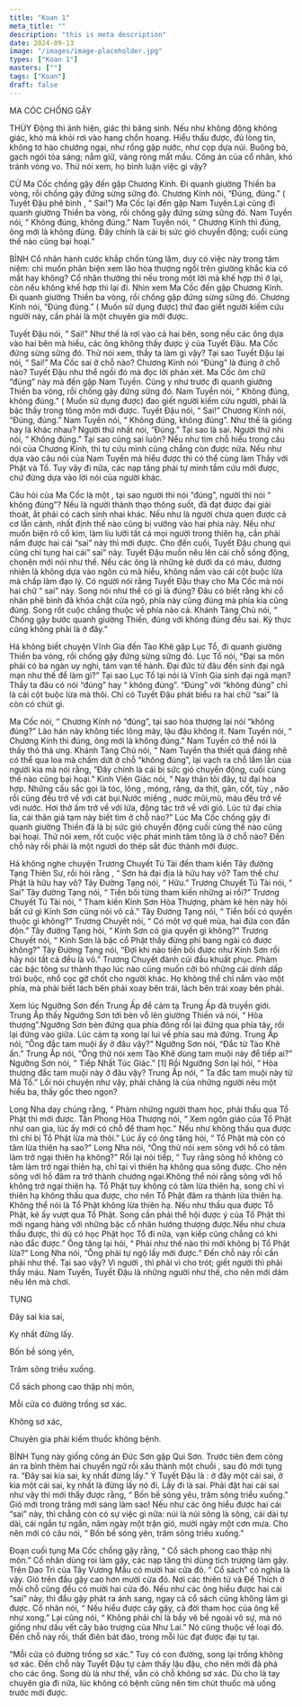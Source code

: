 ```yaml
---
title: "Koan 1"
meta_title: ""
description: "this is meta description"
date: 2024-09-13
image: "/images/image-placeholder.jpg"
types: ["Koan 1"]
masters: [""]
tags: ["Koan"]
draft: false
---
```


MA CÓC CHỐNG GẬY

THÙY Động thì ảnh hiện, giác thì băng sinh. Nếu như không động không giác, khó mà khỏi rơi vào hang chồn hoang. Hiểu thấu được, đủ lòng tin, không tơ hào chướng ngại, như rồng gặp nước, như cọp dựa núi. Buông bỏ, gạch ngói tỏa sáng; nắm giữ, vàng ròng mất mầu. Công án của cổ nhân, khó tránh vòng vo. Thử nói xem, họ bình luận việc gì vậy?

CỬ Ma Cốc chống gậy đến gặp Chương Kính. Đi quanh giường Thiền ba vòng, rồi chống gậy đứng sừng sững đó. Chương Kính nói, “Đúng, đúng.” ( Tuyết Đậu phê bình , “ Sai!”) Ma Cốc lại đến gặp Nam Tuyền.Lại cũng đi quanh giường Thiền ba vòng, rồi chống gậy đứng sừng sững đó. Nam Tuyền nói, “ Không đúng, không đúng.” Nam Tuyền nói, “ Chương Kính thì đúng, ông mới là không đúng. Đây chính là cái bị sức gió chuyển động; cuối cùng thế nào cũng bại hoại.”

BÌNH Cổ nhân hành cước khắp chốn tùng lâm, duy có việc này trong tâm niệm: chỉ muốn phân biện xem lão hòa thượng ngồi trên giường khắc kia có mắt hay không? Cổ nhân thường thì nếu trong một lời mà khế hợp thì ở lại, còn nếu không khế hợp thì lại đi. Nhìn xem Ma Cốc đến gặp Chương Kính. Đi quanh giường Thiền ba vòng, rồi chống gập đứng sừng sững đó. Chương Kính nói, “Đúng đúng.” ( Muốn sử dụng được) thứ đao giết người kiếm cứu người này, cần phải là một chuyên gia mới được.

Tuyết Đậu nói, “ Sai!” Như thế là rơi vào cả hai bên, song nếu các ông dựa vào hai bên mà hiểu, các ông không thấy được ý của Tuyết Đậu. Ma Cốc đứng sừng sững đó. Thử nói xem, thầy ta làm gì vậy? Tại sao Tuyết Đậu lại nói, “ Sai!” Ma Cốc sai ở chỗ nào? Chương Kính nói “Đúng” là đúng ở chỗ nào? Tuyết Đậu như thể ngồi đó mà đọc lời phán xét. Ma Cốc ôm chữ “đúng” này mà đến gặp Nam Tuyền. Cũng y như trước đi quanh giường Thiền ba vòng, rồi chống gậy đứng sững đó. Nam Tuyền nói, “ Không đúng, không đúng.” ( Muốn sử dụng được) đao giết người kiếm cứu người, phải là bậc thầy trong tông môn mới được. Tuyết Đậu nói, “ Sai!” Chương Kính nói, “Đúng, đúng.” Nam Tuyền nói, “ Không đúng, không đúng”. Như thế là giống hay là khác nhau? Người thứ nhất nói, “Đúng.” Tại sao là sai. Người thứ nhì nói, “ Không đúng.” Tại sao cũng sai luôn? Nếu như tìm chỗ hiểu trong câu nói của Chương Kính, thì tự cứu mình cũng chẳng còn được nữa. Nếu như dựa vào câu nói của Nam Tuyền mà hiểu được thì có thể cùng làm Thầy với Phật và Tổ. Tuy vậy đi nữa, các nạp tăng phải tự mình tầm cứu mới được, chứ đừng dựa vào lời nói của người khác.

Câu hỏi của Ma Cốc là một , tại sao người thì nói “đúng”, người thì nói “ không đúng”? Nếu là người thành thạo thông suốt, đã đạt được đại giải thoát, ắt phải có cách sinh nhai khác. Nếu như là người chưa quen được cả cơ lẫn cảnh, nhất định thế nào cũng bị vướng vào hai phía này. Nếu như muốn biện rõ cổ kim, làm líu lưỡi tất cả mọi người trong thiên hạ, cần phải nắm được hai cái “sai” này thì mới được. Cho đến cuối, Tuyết Đậu chung qui cũng chỉ tụng hai cái” sai” này. Tuyết Đậu muốn nêu lên cái chỗ sống động, chonên mới nói như thế. Nếu các ông là những kẻ dưới da có máu, đương nhiên là không dựa vào ngôn cú mà hiểu, không nắm vào cái cột buộc lừa mà chấp làm đạo lý. Có người nói rằng Tuyết Đậu thay cho Ma Cốc mà nói hai chữ “ sai” này. Song nói như thế có gì là đúng? Đâu có biết rằng khi cổ nhân phê bình đã khóa chặt cửa ngõ, phía này cũng đúng mà phía kia cũng đúng. Song rốt cuộc chẳng thuộc về phía nào cả. Khánh Tàng Chủ nói, “ Chống gậy bước quanh giường Thiền, đúng với không đúng đều sai. Kỳ thực cũng không phải là ở đây.”

Há không biết chuyện Vĩnh Gia đến Tào Khê gặp Lục Tổ, đi quanh giường Thiền ba vòng, rồi chống gậy đứng sừng sững đó. Lục Tổ nói, “Đại sa môn phải có ba ngàn uy nghi, tám vạn tế hành. Đại đức từ đâu đến sinh đại ngã mạn như thế để làm gì?” Tại sao Lục Tổ lại nói là Vĩnh Gia sinh đại ngã mạn? Thầy ta đâu có nói “đúng” hay “ không đúng”. “Đúng” với “không đúng” chỉ là cái cột buộc lừa mà thôi. Chỉ có Tuyết Đậu phát biểu ra hai chữ “sai” là còn có chút gì.

Ma Cốc nói, “ Chương Kính nó “đúng”, tại sao hòa thượng lại nói “không đúng?” Lão hán này không tiếc lông mày, lậu đậu không ít. Nam Tuyền nói, “ Chương Kính thì đúng, ông mới là không đúng.” Nam Tuyền có thể nói là thấy thỏ thả ưng. Khánh Tàng Chủ nói, “ Nam Tuyền tha thiết quá đáng nhẽ có thể qua loa mà chấm dứt ở chỗ “không đúng”, lại vạch ra chỗ lầm lẫn của người kia mà nói rằng, “Đây chính là cái bị sức gió chuyển động, cuối cùng thế nào cũng bại hoại.” Kinh Viên Giác nói, “ Nay thân tôi đây, tứ đại hòa hợp. Những cấu sắc gọi là tóc, lông , móng, răng, da thịt, gân, cốt, tủy , não rồi cũng đều trở về với cát bụi.Nước miếng , nước mũi,mủ, máu đều trở về với nước. Hơi thở ấm trở về với lửa, động tác trở về với gió. Lúc tứ đại chia lìa, cái thân giả tạm này biết tìm ở chỗ nào?” Lúc Ma Cốc chống gậy đi quanh giường Thiền đã là bị sức gió chuyển động cuối cùng thế nào cũng bại hoại. Thử nói xem, rốt cuộc việc phát minh tâm tông là ở chỗ nào? Đến chỗ này rồi phải là một ngươì do thép sắt đúc thành mới được.

Há không nghe chuyện Trương Chuyết Tú Tài đến tham kiến Tây đường Tạng Thiên Sư, rồi hỏi rằng , “ Sơn hà đại địa là hữu hay vô? Tam thế chư Phật là hữu hay vô? Tây Đường Tạng nói, “ Hữu.” Trương Chuyết Tú Tài nói, “ Sai” Tây đường Tạng nói, “ Tiền bối từng tham kiến những ai rồi?” Trương Chuyết Tú Tài nói, “ Tham kiến Kính Sơn Hòa Thượng, phàm kẻ hèn này hỏi bất cứ gì Kính Sơn cũng nói vô cả.” Tây Đường Tạng nói, “ Tiền bối có quyến thuộc gì không?” Trương Chuyết nói, “ Có một vợ quê mùa, hai đứa con đần độn.” Tây đường Tạng hỏi, “ Kính Sơn có gia quyến gì không?” Trương Chuyết nói, “ Kính Sơn là bậc cổ Phật thầy đừng phỉ bang ngài có được không?” Tây Đường Tạng nói, “Đợi khi nào tiền bối được như Kính Sơn rồi hãy nói tất cả đều là vô.” Trương Chuyết đành cúi đầu khuất phục. Phàm các bậc tông sư thành thạo lúc nào cũng muốn cởi bỏ những cái dính dấp trói buộc, nhổ cọc gỡ chốt cho người khác. Họ không thể chỉ nắm vào một phía, mà phải biết lách bên phải xoay bên trái, lách bên trái xoay bên phải.

Xem lúc Ngưỡng Sơn đến Trung Ấp để cảm tạ Trung Ấp đã truyền giới. Trung Ấp thấy Ngưỡng Sơn tới bèn vỗ lên giường Thiền và nói, “ Hòa thượng”.Ngưỡng Sơn bèn đứng qua phía đông rồi lại đứng qua phía tây, rồi lại đứng vào giữa. Lúc cảm tạ xong lại lui về phía sau mà đứng. Trung Ấp nói, “Ông đắc tam muội ấy ở đâu vậy?” Ngưỡng Sơn nói, “Đắc từ Tào Khê ấn.” Trung Ấp nói, “Ông thử nói xem Tào Khê dùng tam muội này để tiếp ai?” Ngưỡng Sơn nói, “ Tiếp Nhất Túc Giác.” [1] Rồi Ngưỡng Sơn lại hỏi, “ Hòa thượng đắc tam muội này ở đâu vậy? Trung Ấp nói, “ Ta đắc tam muội này từ Mã Tổ.” Lối nói chuyện như vậy, phải chăng là của những người nêu một hiểu ba, thấy gốc theo ngọn?

Long Nha dạy chúng rằng, “ Phàm những người tham học, phải thấu qua Tổ Phật thì mới được. Tân Phong Hòa Thượng nói, “ Xem ngôn giáo của Tổ Phật như oan gia, lúc ấy mới có chỗ để tham học.” Nếu như không thấu qua được thì chỉ bị Tổ Phật lừa mà thôi.” Lúc ấy có ông tăng hỏi, “ Tổ Phật mà còn có tâm lừa thiên hạ sao?” Long Nha nói, “Ông thử nói xem sông với hồ có tâm làm trở ngại thiên hạ không?” Rồi lại nói tiếp, “ Tuy rằng sông hồ không có tâm làm trở ngại thiên hạ, chỉ tại vì thiên hạ không qua sông được. Cho nên sông với hồ đâm ra trở thành chướng ngại.Không thể nói rằng sông với hồ không trở ngại thiên hạ. Tổ Phật tuy không có tâm lừa thiên hạ, song chỉ vì thiên hạ không thấu qua được, cho nên Tổ Phật đâm ra thành lừa thiên hạ. Không thể nói là Tổ Phật không lừa thiên hạ. Nếu như thấu qua được Tổ Phật, kẻ ấy vượt qua Tổ Phật. Song cần phải thể hội được ý của Tổ Phật thì mới ngang hàng với những bậc cổ nhân hướng thượng được.Nếu như chưa thấu được, thì dù có học Phật học Tổ đi nữa, vạn kiếp cũng chẳng có khi nào đắc được.” Ông tăng lại hỏi, “ Phải như thế nào thì mới không bị Tổ Phật lừa?” Long Nha nói, “Ông phải tự ngộ lấy mới được.” Đến chỗ này rồi cần phải như thế. Tại sao vậy? Vì người , thì phải vì cho trót; giết người thì phải thấy máu. Nam Tuyền, Tuyết Đậu là những người như thế, cho nên mới dám nêu lên mà chơi.

TỤNG

Đây sai kia sai,

Kỵ nhất đừng lấy.

Bốn bề sóng yên,

Trăm sông triều xuống.

Cổ sách phong cao thập nhị môn,

Mỗi cửa có đường trống sơ xác.

Không sơ xác,

Chuyên gia phải kiếm thuốc không bệnh.

BÌNH Tụng này giống công án Đức Sơn gặp Qui Sơn. Trước tiên đem công án ra bình thêm hai chuyển ngữ rồi xâu thành một chuỗi , sau đó mới tụng ra. “Đây sai kia sai, kỵ nhất đừng lấy.” Ý Tuyết Đậu là : ở đây một cái sai, ở kia một cái sai, kỵ nhất là đừng lấy nó đi. Lấy đi là sai. Phải đặt hai cái sai như vậy thì mới thấy được rằng, “ Bốn bề sóng yêu, trăm sông triều xuống.” Gió mới trong trăng mới sáng làm sao! Nếu như các ông hiểu được hai cái “sai” này, thì chẳng còn có sự việc gì nữa: núi là núi sông là sông, cái dài tự dài, cái ngắn tự ngắn, năm ngày một trận gió, mười ngày một cơn mưa. Cho nên mới có câu nói, “ Bốn bề sóng yên, trăm sông triều xuống.”

Đoạn cuối tụng Ma Cốc chống gậy rằng, “ Cổ sách phong cao thập nhị môn.” Cổ nhân dùng roi làm gậy, các nạp tăng thì dùng tích trượng làm gậy. Trên Dao Trì của Tây Vương Mẫu có mười hai cửa đỏ. “ Cổ sách” có nghĩa là vậy. Gió trên đầu gậy cao hơn mười cửa đỏ. Nơi các thiên tử và Đế Thích ở mỗi chỗ cũng đều có mười hai cửa đỏ. Nếu như các ông hiểu được hai cái “sai” này, thì đầu gậy phát ra ánh sang, ngay cả cổ sách cũng không làm gì được. Cổ nhân nói, “ Nếu hiểu được cây gậy, cả đời tham học của ông kể như xong.” Lại cũng nói, “ Không phải chỉ là bầy vẽ bề ngoài vô sự, mà nó giống như dấu vết cây bảo trượng của Như Lai.” Nó cũng thuộc về loại đó. Đến chỗ này rồi, thất điên bát đảo, trong mỗi lúc đạt được đại tự tại.

“Mỗi cửa có đường trống sơ xác.” Tuy có con đường, song lại trống không sơ xác. Đến chỗ này Tuyết Đậu tự cảm thấy lậu đậu, cho nên mời đả phá cho các ông. Song dù là như thế, vẫn có chỗ không sơ xác. Dù cho là tay chuyên gia đi nữa, lúc không có bệnh cũng nên tìm chút thuốc mà uống trước mới được.
